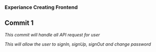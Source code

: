 ### Experiance Creating Frontend

## Commit 1

*This commit will handle all API request for user*

*This will allow the user to signIn, signUp, signOut and change password*
